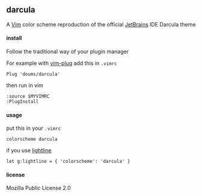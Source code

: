 ## darcula

A [Vim](https://www.vim.org/) color scheme reproduction of the official [JetBrains](https://www.jetbrains.com/) IDE Darcula theme

#### install

Follow the traditional way of your plugin manager

For example with [vim-plug](https://github.com/junegunn/vim-plug) add this in `.vimrc`
```
Plug 'doums/darcula'
```

then run in vim
```
:source $MYVIMRC
:PlugInstall
```

#### usage

put this in your `.vimrc`
```
colorscheme darcula
```

if you use [lightline](https://github.com/itchyny/lightline.vim)
```
let g:lightline = { 'colorscheme': 'darcula' }
```

#### license
Mozilla Public License 2.0

